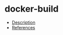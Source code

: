 # docker-build

- [Description](https://github.com/bakdata/ci-templates/tree/main/docs/descriptions/actions/docker-build)
- [References](https://github.com/bakdata/ci-templates/tree/main/docs/references/actions/docker-build)
